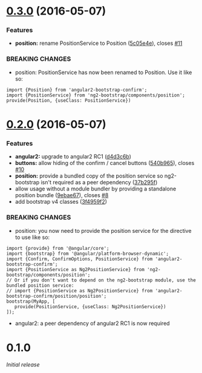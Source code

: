 <a name="0.3.0"></a>
# [0.3.0](https://github.com/mattlewis92/angular2-bootstrap-confirm/compare/0.2.0...v0.3.0) (2016-05-07)


### Features

* **position:** rename PositionService to Position ([5c05e4e](https://github.com/mattlewis92/angular2-bootstrap-confirm/commit/5c05e4e)), closes [#11](https://github.com/mattlewis92/angular2-bootstrap-confirm/issues/11)


### BREAKING CHANGES

* position: PositionService has now been renamed to Position. Use it like so:
```
import {Position} from 'angular2-bootstrap-confirm';
import {PositionService} from 'ng2-bootstrap/components/position';
provide(Position, {useClass: PositionService})
```



<a name="0.2.0"></a>
# [0.2.0](https://github.com/mattlewis92/angular2-bootstrap-confirm/compare/v0.1.0...v0.2.0) (2016-05-07)


### Features

* **angular2:** upgrade to angular2 RC1 ([d4d3c6b](https://github.com/mattlewis92/angular2-bootstrap-confirm/commit/d4d3c6b))
* **buttons:** allow hiding of the confirm / cancel buttons ([540b965](https://github.com/mattlewis92/angular2-bootstrap-confirm/commit/540b965)), closes [#10](https://github.com/mattlewis92/angular2-bootstrap-confirm/issues/10)
* **position:** provide a bundled copy of the position service so ng2-bootstrap isn't required as a peer dependency ([37b295f](https://github.com/mattlewis92/angular2-bootstrap-confirm/commit/37b295f))
* allow usage without a module bundler by providing a standalone position bundle ([9ebae67](https://github.com/mattlewis92/angular2-bootstrap-confirm/commit/9ebae67)), closes [#8](https://github.com/mattlewis92/angular2-bootstrap-confirm/issues/8)
* add bootstrap v4 classes ([3f4959f2](https://github.com/mattlewis92/angular2-bootstrap-confirm/commit/3f4959f2))

### BREAKING CHANGES

* position: you now need to provide the position service for the directive to use like so:
```
import {provide} from '@angular/core';
import {bootstrap} from '@angular/platform-browser-dynamic';
import {Confirm, ConfirmOptions, PositionService} from 'angular2-bootstrap-confirm';
import {PositionService as Ng2PositionService} from 'ng2-bootstrap/components/position';
// Or if you don't want to depend on the ng2-bootstrap module, use the bundled position service:
// import {PositionService as Ng2PositionService} from 'angular2-bootstrap-confirm/position/position';
bootstrap(MyApp, [
   provide(PositionService, {useClass: Ng2PositionService})
]);
```
* angular2: a peer dependency of angular2 RC1 is now required



# 0.1.0
_Initial release_
